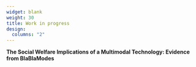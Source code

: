 ```yaml
---
widget: blank
weight: 30
title: Work in progress
design:
  columns: "2"
---
```


**The Social Welfare Implications of a Multimodal Technology: Evidence from BlaBlaModes**




